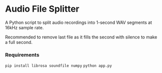 # Audio File Splitter

A Python script to split audio recordings into 1-second WAV segments at 16kHz sample rate.

Recommended to remove last file as it fills the second with silence to make a full second.

### Requirements

`pip install librosa soundfile numpy`
`python app.py`
